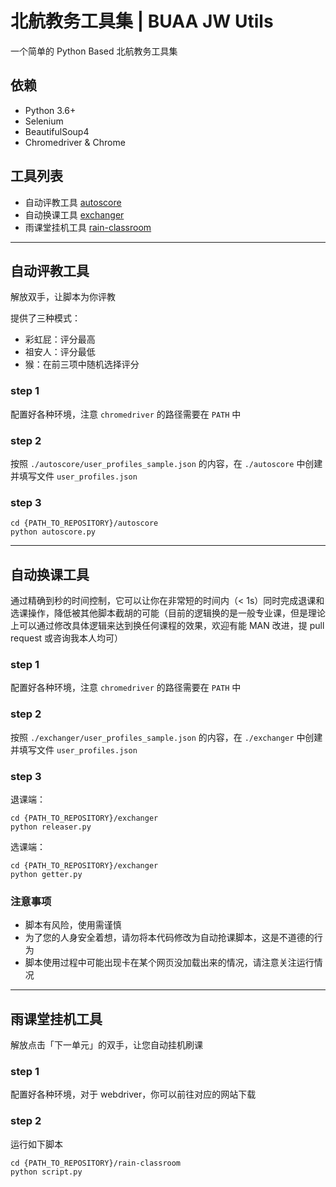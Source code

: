 # 北航教务工具集 | BUAA JW Utils

一个简单的 Python Based 北航教务工具集

## 依赖

- Python 3.6+
- Selenium
- BeautifulSoup4
- Chromedriver & Chrome

## 工具列表

- 自动评教工具 [autoscore](https://github.com/APassbyDreg/BUAA_JW_utils/tree/master/autoscore)
- 自动换课工具 [exchanger](https://github.com/APassbyDreg/BUAA_JW_utils/tree/master/exchanger)
- 雨课堂挂机工具 [rain-classroom](https://github.com/APassbyDreg/BUAA_JW_utils/tree/master/rain-classroom)

---

## 自动评教工具

解放双手，让脚本为你评教

提供了三种模式：
- 彩虹屁：评分最高
- 祖安人：评分最低
- 猴：在前三项中随机选择评分

### step 1

配置好各种环境，注意 `chromedriver` 的路径需要在 `PATH` 中

### step 2

按照 `./autoscore/user_profiles_sample.json` 的内容，在 `./autoscore` 中创建并填写文件 `user_profiles.json`

### step 3

```shell
cd {PATH_TO_REPOSITORY}/autoscore
python autoscore.py
```

---

## 自动换课工具

通过精确到秒的时间控制，它可以让你在非常短的时间内（< 1s）同时完成退课和选课操作，降低被其他脚本截胡的可能（目前的逻辑换的是一般专业课，但是理论上可以通过修改具体逻辑来达到换任何课程的效果，欢迎有能 MAN 改进，提 pull request 或咨询我本人均可）

### step 1

配置好各种环境，注意 `chromedriver` 的路径需要在 `PATH` 中

### step 2

按照 `./exchanger/user_profiles_sample.json` 的内容，在 `./exchanger` 中创建并填写文件 `user_profiles.json`

### step 3

退课端：

```shell
cd {PATH_TO_REPOSITORY}/exchanger
python releaser.py
```

选课端：

```shell
cd {PATH_TO_REPOSITORY}/exchanger
python getter.py
```

### 注意事项

- 脚本有风险，使用需谨慎
- 为了您的人身安全着想，请勿将本代码修改为自动抢课脚本，这是不道德的行为
- 脚本使用过程中可能出现卡在某个网页没加载出来的情况，请注意关注运行情况

---

## 雨课堂挂机工具

解放点击「下一单元」的双手，让您自动挂机刷课

### step 1

配置好各种环境，对于 webdriver，你可以前往对应的网站下载

### step 2

运行如下脚本

```shell
cd {PATH_TO_REPOSITORY}/rain-classroom
python script.py
```